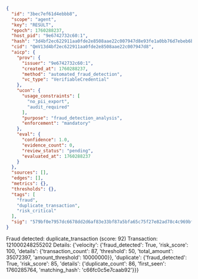 ```json
{
  "id": "3bec7ef61d4ebbb8",
  "scope": "agent",
  "key": "RESULT",
  "epoch": 1760288237,
  "host_pid": "9e6742732c60:1",
  "hash": "3d4bf2ec622911aa0fde2e8508aae22c007947d8e93fe1a0bb76d7ebeb6b3b82",
  "cid": "QmV13d4bf2ec622911aa0fde2e8508aae22c007947d8",
  "aicp": {
    "prov": {
      "issuer": "9e6742732c60:1",
      "created_at": 1760288237,
      "method": "automated_fraud_detection",
      "vc_type": "VerifiableCredential"
    },
    "ucon": {
      "usage_constraints": [
        "no_pii_export",
        "audit_required"
      ],
      "purpose": "fraud_detection_analysis",
      "enforcement": "mandatory"
    },
    "eval": {
      "confidence": 1.0,
      "evidence_count": 0,
      "review_status": "pending",
      "evaluated_at": 1760288237
    }
  },
  "sources": [],
  "edges": [],
  "metrics": {},
  "thresholds": {},
  "tags": [
    "fraud",
    "duplicate_transaction",
    "risk_critical"
  ],
  "sig": "579bf0e7957dc6678dd2d6af83e33bf87a5bfa65c75f27e82ad78c4c969bffda"
}
```

Fraud detected: duplicate_transaction (score: 92)
Transaction: 121000248255202
Details: {'velocity': {'fraud_detected': True, 'risk_score': 100, 'details': {'transaction_count': 87, 'threshold': 50, 'total_amount': 35072397, 'amount_threshold': 10000000}}, 'duplicate': {'fraud_detected': True, 'risk_score': 85, 'details': {'duplicate_count': 86, 'first_seen': 1760285764, 'matching_hash': 'c66fc0c5e7caab92'}}}